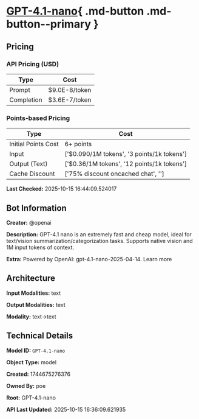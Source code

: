 # [GPT-4.1-nano](https://poe.com/GPT-4.1-nano){ .md-button .md-button--primary }

## Pricing

### API Pricing (USD)

| Type | Cost |
|------|------|
| Prompt | $9.0E-8/token |
| Completion | $3.6E-7/token |

### Points-based Pricing

| Type | Cost |
|------|------|
| Initial Points Cost | 6+ points |
| Input | ['$0.090/1M tokens', '3 points/1k tokens'] |
| Output (Text) | ['$0.36/1M tokens', '12 points/1k tokens'] |
| Cache Discount | ['75% discount oncached chat', ''] |

**Last Checked:** 2025-10-15 16:44:09.524017


## Bot Information

**Creator:** @openai

**Description:** GPT-4.1 nano is an extremely fast and cheap model, ideal for text/vision summarization/categorization tasks. Supports native vision and 1M input tokens of context.

**Extra:** Powered by OpenAI: gpt-4.1-nano-2025-04-14. Learn more


## Architecture

**Input Modalities:** text

**Output Modalities:** text

**Modality:** text->text


## Technical Details

**Model ID:** `GPT-4.1-nano`

**Object Type:** model

**Created:** 1744675276376

**Owned By:** poe

**Root:** GPT-4.1-nano

**API Last Updated:** 2025-10-15 16:36:09.621935
